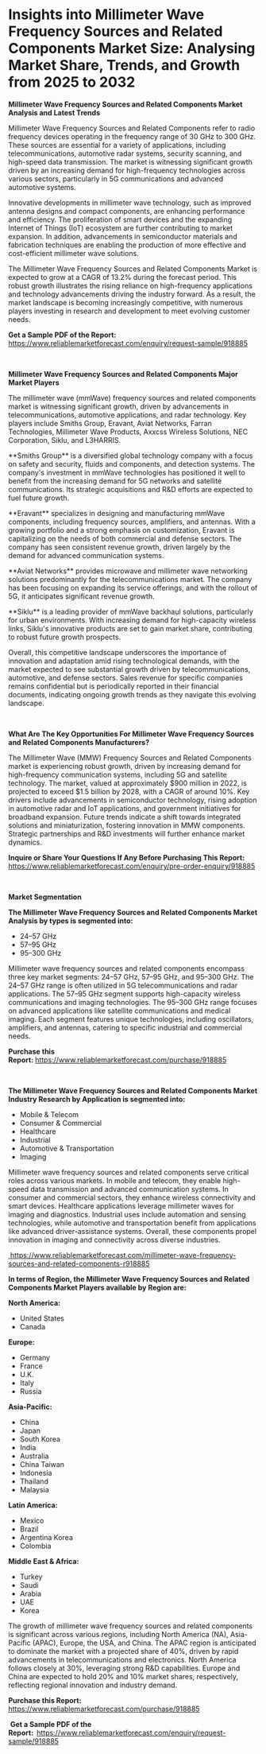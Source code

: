 <p><h1>Insights into Millimeter Wave Frequency Sources and Related Components Market Size: Analysing Market Share, Trends, and Growth from 2025 to 2032</h1></p><p><strong>Millimeter Wave Frequency Sources and Related Components Market Analysis and Latest Trends</strong></p>
<p><p>Millimeter Wave Frequency Sources and Related Components refer to radio frequency devices operating in the frequency range of 30 GHz to 300 GHz. These sources are essential for a variety of applications, including telecommunications, automotive radar systems, security scanning, and high-speed data transmission. The market is witnessing significant growth driven by an increasing demand for high-frequency technologies across various sectors, particularly in 5G communications and advanced automotive systems.</p><p>Innovative developments in millimeter wave technology, such as improved antenna designs and compact components, are enhancing performance and efficiency. The proliferation of smart devices and the expanding Internet of Things (IoT) ecosystem are further contributing to market expansion. In addition, advancements in semiconductor materials and fabrication techniques are enabling the production of more effective and cost-efficient millimeter wave solutions.</p><p>The Millimeter Wave Frequency Sources and Related Components Market is expected to grow at a CAGR of 13.2% during the forecast period. This robust growth illustrates the rising reliance on high-frequency applications and technology advancements driving the industry forward. As a result, the market landscape is becoming increasingly competitive, with numerous players investing in research and development to meet evolving customer needs.</p></p>
<p><strong>Get a Sample PDF of the Report:&nbsp;</strong> <a href="https://www.reliablemarketforecast.com/enquiry/request-sample/918885?utm_campaign=3163&utm_medium=2&utm_source=Github&utm_content=ia&utm_term=18042025&utm_id=millimeter-wave-frequency-sources-and-related-components">https://www.reliablemarketforecast.com/enquiry/request-sample/918885</a></p>
<p>&nbsp;</p>
<p><strong>Millimeter Wave Frequency Sources and Related Components Major Market Players</strong></p>
<p><p>The millimeter wave (mmWave) frequency sources and related components market is witnessing significant growth, driven by advancements in telecommunications, automotive applications, and radar technology. Key players include Smiths Group, Eravant, Aviat Networks, Farran Technologies, Millimeter Wave Products, Axxcss Wireless Solutions, NEC Corporation, Siklu, and L3HARRIS.</p><p>**Smiths Group** is a diversified global technology company with a focus on safety and security, fluids and components, and detection systems. The company's investment in mmWave technologies has positioned it well to benefit from the increasing demand for 5G networks and satellite communications. Its strategic acquisitions and R&D efforts are expected to fuel future growth.</p><p>**Eravant** specializes in designing and manufacturing mmWave components, including frequency sources, amplifiers, and antennas. With a growing portfolio and a strong emphasis on customization, Eravant is capitalizing on the needs of both commercial and defense sectors. The company has seen consistent revenue growth, driven largely by the demand for advanced communication systems.</p><p>**Aviat Networks** provides microwave and millimeter wave networking solutions predominantly for the telecommunications market. The company has been focusing on expanding its service offerings, and with the rollout of 5G, it anticipates significant revenue growth. </p><p>**Siklu** is a leading provider of mmWave backhaul solutions, particularly for urban environments. With increasing demand for high-capacity wireless links, Siklu's innovative products are set to gain market share, contributing to robust future growth prospects.</p><p>Overall, this competitive landscape underscores the importance of innovation and adaptation amid rising technological demands, with the market expected to see substantial growth driven by telecommunications, automotive, and defense sectors.  Sales revenue for specific companies remains confidential but is periodically reported in their financial documents, indicating ongoing growth trends as they navigate this evolving landscape.</p></p>
<p>&nbsp;</p>
<p><strong>What Are The Key Opportunities For Millimeter Wave Frequency Sources and Related Components Manufacturers?</strong></p>
<p><p>The Millimeter Wave (MMW) Frequency Sources and Related Components market is experiencing robust growth, driven by increasing demand for high-frequency communication systems, including 5G and satellite technology. The market, valued at approximately $900 million in 2022, is projected to exceed $1.5 billion by 2028, with a CAGR of around 10%. Key drivers include advancements in semiconductor technology, rising adoption in automotive radar and IoT applications, and government initiatives for broadband expansion. Future trends indicate a shift towards integrated solutions and miniaturization, fostering innovation in MMW components. Strategic partnerships and R&D investments will further enhance market dynamics.</p></p>
<p><strong>Inquire or Share Your Questions If Any Before Purchasing This Report:</strong> <a href="https://www.reliablemarketforecast.com/enquiry/pre-order-enquiry/918885?utm_campaign=3163&utm_medium=2&utm_source=Github&utm_content=ia&utm_term=18042025&utm_id=millimeter-wave-frequency-sources-and-related-components">https://www.reliablemarketforecast.com/enquiry/pre-order-enquiry/918885</a></p>
<p>&nbsp;</p>
<p><strong>Market Segmentation</strong></p>
<p><strong>The Millimeter Wave Frequency Sources and Related Components Market Analysis by types is segmented into:</strong></p>
<p><ul><li>24–57 GHz</li><li>57–95 GHz</li><li>95–300 GHz</li></ul></p>
<p><p>Millimeter wave frequency sources and related components encompass three key market segments: 24–57 GHz, 57–95 GHz, and 95–300 GHz. The 24–57 GHz range is often utilized in 5G telecommunications and radar applications. The 57–95 GHz segment supports high-capacity wireless communications and imaging technologies. The 95–300 GHz range focuses on advanced applications like satellite communications and medical imaging. Each segment features unique technologies, including oscillators, amplifiers, and antennas, catering to specific industrial and commercial needs.</p></p>
<p><strong>Purchase this Report:&nbsp;</strong><a href="https://www.reliablemarketforecast.com/purchase/918885?utm_campaign=3163&utm_medium=2&utm_source=Github&utm_content=ia&utm_term=18042025&utm_id=millimeter-wave-frequency-sources-and-related-components">https://www.reliablemarketforecast.com/purchase/918885</a></p>
<p>&nbsp;</p>
<p><strong>The Millimeter Wave Frequency Sources and Related Components Market Industry Research by Application is segmented into:</strong></p>
<p><ul><li>Mobile & Telecom</li><li>Consumer & Commercial</li><li>Healthcare</li><li>Industrial</li><li>Automotive & Transportation</li><li>Imaging</li></ul></p>
<p><p>Millimeter wave frequency sources and related components serve critical roles across various markets. In mobile and telecom, they enable high-speed data transmission and advanced communication systems. In consumer and commercial sectors, they enhance wireless connectivity and smart devices. Healthcare applications leverage millimeter waves for imaging and diagnostics. Industrial uses include automation and sensing technologies, while automotive and transportation benefit from applications like advanced driver-assistance systems. Overall, these components propel innovation in imaging and connectivity across diverse industries.</p></p>
<p><a href="https://www.reliablemarketforecast.com/millimeter-wave-frequency-sources-and-related-components-r918885?utm_campaign=3163&utm_medium=2&utm_source=Github&utm_content=ia&utm_term=18042025&utm_id=millimeter-wave-frequency-sources-and-related-components">&nbsp;https://www.reliablemarketforecast.com/millimeter-wave-frequency-sources-and-related-components-r918885</a></p>
<p><strong>In terms of Region, the Millimeter Wave Frequency Sources and Related Components Market Players available by Region are:</strong></p>
<p>
    <p> <strong> North America: </strong>
        <ul>
            <li>United States</li>
            <li>Canada</li>
        </ul>
        </p> 
    <p> <strong> Europe: </strong>
        <ul>
            <li>Germany</li>
            <li>France</li>
            <li>U.K.</li>
            <li>Italy</li>
            <li>Russia</li>
        </ul>
        </p> 
    <p> <strong> Asia-Pacific: </strong>
        <ul>
            <li>China</li>
            <li>Japan</li>
            <li>South Korea</li>
            <li>India</li>
            <li>Australia</li>
            <li>China Taiwan</li>
            <li>Indonesia</li>
            <li>Thailand</li>
            <li>Malaysia</li>
        </ul>
        </p> 
    <p> <strong> Latin America: </strong>
        <ul>
            <li>Mexico</li>
            <li>Brazil</li>
            <li>Argentina Korea</li>
            <li>Colombia</li>
        </ul>
        </p> 
    <p> <strong> Middle East & Africa: </strong>
        <ul>
            <li>Turkey</li>
            <li>Saudi</li>
            <li>Arabia</li>
            <li>UAE</li>
            <li>Korea</li>
        </ul>
    </p>
    </p>
<p><p>The growth of millimeter wave frequency sources and related components is significant across various regions, including North America (NA), Asia-Pacific (APAC), Europe, the USA, and China. The APAC region is anticipated to dominate the market with a projected share of 40%, driven by rapid advancements in telecommunications and electronics. North America follows closely at 30%, leveraging strong R&D capabilities. Europe and China are expected to hold 20% and 10% market shares, respectively, reflecting regional innovation and industry demand.</p></p>
<p><strong>Purchase this Report: </strong><a href="https://www.reliablemarketforecast.com/purchase/918885?utm_campaign=3163&utm_medium=2&utm_source=Github&utm_content=ia&utm_term=18042025&utm_id=millimeter-wave-frequency-sources-and-related-components">https://www.reliablemarketforecast.com/purchase/918885</a></p>
<p>&nbsp;<strong>Get a Sample PDF of the Report:&nbsp;&nbsp;</strong><a href="https://www.reliablemarketforecast.com/enquiry/request-sample/918885?utm_campaign=3163&utm_medium=2&utm_source=Github&utm_content=ia&utm_term=18042025&utm_id=millimeter-wave-frequency-sources-and-related-components">https://www.reliablemarketforecast.com/enquiry/request-sample/918885</a></p>
<p><strong></strong></p>
<p><p></p><p></p><p></p></p>